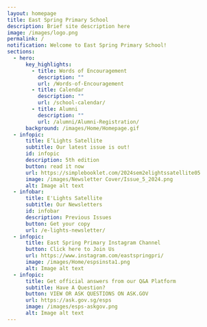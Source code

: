 ```yaml
---
layout: homepage
title: East Spring Primary School
description: Brief site description here
image: /images/logo.png
permalink: /
notification: Welcome to East Spring Primary School!
sections:
  - hero:
      key_highlights:
        - title: Words of Encouragement
          description: ""
          url: /Words-of-Encouragement
        - title: Calendar
          description: ""
          url: /school-calendar/
        - title: Alumni
          description: ""
          url: /alumni/Alumni-Registration/
      background: /images/Home/Homepage.gif
  - infopic:
      title: E’Lights Satellite
      subtitle: Our latest issue is out!
      id: infopic
      description: 5th edition
      button: read it now
      url: https://simplebooklet.com/2024sem2elightssatellite05
      image: /images/Newsletter Cover/Issue_5_2024.png
      alt: Image alt text
  - infobar:
      title: E'Lights Satellite
      subtitle: Our Newsletters
      id: infobar
      description: Previous Issues
      button: Get your copy
      url: /e-lights-newsletter/
  - infopic:
      title: East Spring Primary Instagram Channel
      button: Click here to Join Us
      url: https://www.instagram.com/eastspringpri/
      image: /images/Home/espsinsta1.png
      alt: Image alt text
  - infopic:
      title: Get official answers from our Q&A Platform
      subtitle: Have A Question?
      button: VIEW OR ASK QUESTIONS ON ASK.GOV
      url: https://ask.gov.sg/esps
      image: /images/esps-askgov.png
      alt: Image alt text
---
```

